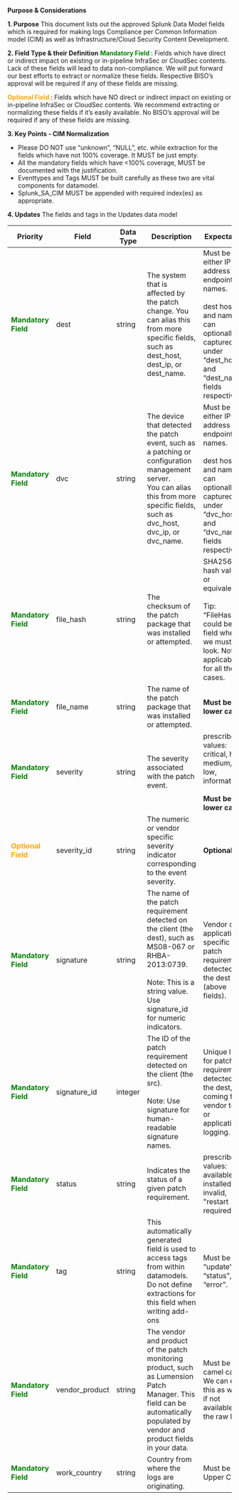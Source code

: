 **Purpose & Considerations** 


**1.	Purpose** 
This document lists out the approved Splunk Data Model fields which is required for making logs Compliance per Common Information model (CIM) as well as Infrastructure/Cloud Security Content Development.

**2. Field Type & their Definition**
<span style="color:green;font-weight:bold">Mandatory Field </span> : Fields which have direct or indirect impact on existing or in-pipeline InfraSec or CloudSec contents. Lack of these fields will lead to data non-compliance. We will put forward our best efforts to extract or normalize these fields. Respective BISO’s approval will be required if any of these fields are missing.


 <span style="color:orange;font-weight:bold"> Optional Field </span>: Fields which have NO direct or indirect impact on existing or in-pipeline InfraSec or CloudSec contents. We recommend extracting or normalizing these fields if it’s easily available. No BISO’s approval will be required if any of these fields are missing.

**3. Key Points - CIM Normalization**
- Please DO NOT use “unknown”, “NULL”, etc. while extraction for the fields which have not 100% coverage. It MUST be just empty.
- All the mandatory fields which have <100% coverage, MUST be documented with the justification.
- Eventtypes and Tags MUST be built carefully as these two are vital components for datamodel.
- Splunk_SA_CIM MUST be appended with required index(es) as appropriate.

**4.	Updates**
The fields and tags in the Updates data model 



| Priority | **Field** | **Data Type** | **Description** | **Expectation** | **Example** | 
|--|--|--|--|--|--|
|<span style="color:green;font-weight:bold">Mandatory Field </span> |dest | string | The system that is affected by the patch change. You can alias this from more specific fields, such as dest_host, dest_ip, or dest_name.| Must be either IP address or endpoint names. <br/> <br/> dest host and name can optionally be captured under “dest_host” and “dest_name” fields respectively.| USHDC6979 |
| <span style="color:green;font-weight:bold">Mandatory Field </span> | dvc | string | The device that detected the patch event, such as a patching or configuration management server. <br/> You can alias this from more specific fields, such as dvc_host, dvc_ip, or dvc_name. | Must be either IP address or endpoint names. <br/> <br/> dest host and name can optionally be captured under “dvc_host” and “dvc_name” fields respectively. | USHDC3950 |
| <span style="color:green;font-weight:bold">Mandatory Field </span> | file_hash | string | The checksum of the patch package that was installed or attempted. | SHA256 File hash value or equivalent. <br/> <br/>Tip: “FileHash” could be one field where we must look. Not applicable for all the cases. | 17E771B9DA1EAD7F3F92DC8BA48C064D41DD790D69D7D98B44 |
| <span style="color:green;font-weight:bold">Mandatory Field </span> | file_name | string | The name of the patch package that was installed or attempted. | <b>Must be in lower case.<b> | Security Update for Microsoft Visual C++ 2008 Service Pack 1 Redistributable Package (KB2538243) |
| <span style="color:green;font-weight:bold">Mandatory Field </span> | severity | string | The severity associated with the patch event. | prescribed values: <br/>critical, high, medium, low, informational <br/><br/> <b>Must be in lower case.<b> | high |
| <span style="color:orange;font-weight:bold">Optional Field </span> | severity_id | string | The numeric or vendor specific severity indicator corresponding to the event severity. | <b>Optional<b> | |
| <span style="color:green;font-weight:bold">Mandatory Field </span> | signature | string | The name of the patch requirement detected on the client (the dest), such as MS08-067 or RHBA-2013:0739. <br/><br/>Note: This is a string value. Use signature_id for numeric indicators. | Vendor or application specific patch requirement detected on the dest (above fields). | MS11-025 |
| <span style="color:green;font-weight:bold">Mandatory Field </span> | signature_id | integer | The ID of the patch requirement detected on the client (the src).<br/><br/>Note: Use signature for human-readable signature names. | Unique ID for patch requirement detected on the dest, coming from vendor tool or application logging. | 4535680 |
| <span style="color:green;font-weight:bold">Mandatory Field </span> | status | string | Indicates the status of a given patch requirement. | prescribed values: <br/>available, installed, invalid, "restart required" | installed |
| <span style="color:green;font-weight:bold">Mandatory Field </span> | tag | string | This automatically generated field is used to access tags from within datamodels. Do not define extractions for this field when writing add-ons | Must be “update”, “status”, and “error”. | update, status, error |
| <span style="color:green;font-weight:bold">Mandatory Field </span> | vendor_product |string | The vendor and product of the patch monitoring product, such as Lumension Patch Manager. This field can be automatically populated by vendor and product fields in your data. | Must be camel case. We can eval this as well, if not available in the raw logs | Microsoft SCCM Current Branch |
<span style="color:green;font-weight:bold">Mandatory Field </span>|work_country | string |Country from where the logs are originating. |Must be in Upper Case. |Example: work_country of the Netskope logs from US in the index= amer_cloud_netskope_casb  would be work_country=US|
